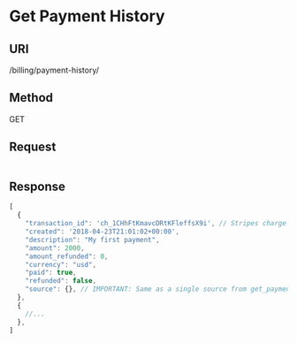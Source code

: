 # Get Payment History
## URI
/billing/payment-history/ <!-- TODO: verify -->

## Method
GET

## Request
```js
```

## Response
```js
[
  {
    "transaction_id": 'ch_1CHhFtKmavcDRtKFleffsX9i', // Stripes charge id
    "created": '2018-04-23T21:01:02+00:00',
    "description": "My first payment",
    "amount": 2000,
    "amount_refunded": 0,
    "currency": "usd",
    "paid": true,
    "refunded": false,
    "source": {}, // IMPORTANT: Same as a single source from get_payment_methods.md
  },
  {
    //...
  },
]
```
